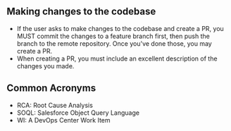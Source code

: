 ## Making changes to the codebase

- If the user asks to make changes to the codebase and create a PR, you MUST commit the changes to a feature branch first, then push the branch to the remote repository. Once you've done those, you may create a PR.
- When creating a PR, you must include an excellent description of the changes you made.

## Common Acronyms

- RCA: Root Cause Analysis
- SOQL: Salesforce Object Query Language
- WI: A DevOps Center Work Item
